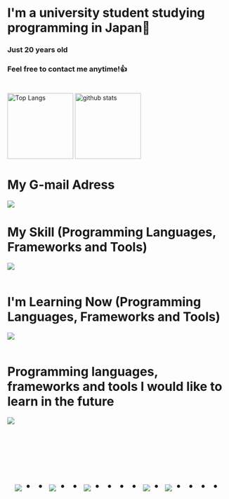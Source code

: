 # I'm a university student studying programming in Japan👋
### Just 20 years old 
### Feel free to contact me anytime!👍

#
<p align="left"> 
  <img alt="Top Langs" height="150px" src="https://github-readme-stats.vercel.app/api/top-langs/?username=Mio-3&layout=compact&count_private=true&show_icons=true&theme=tokyonight" />
  <img alt="github stats" height="150px" src="https://github-readme-stats.vercel.app/api?username=Mio-3&count_private=true&show_icons=true&show_icons=true&theme=tokyonight" />
</p>


# My G-mail Adress

<p align="left">
<a href="21kazuma21@gmail.com"><img src="https://img.shields.io/badge/Gmail-d14836?style=flat-square&logo=Gmail&logoColor=white&link=21kazuma21@gmail.com"/></a>
</p>

# My Skill (Programming Languages, Frameworks and Tools)

<img src="https://skillicons.dev/icons?i=python,html,css,js,github,vscode,discord" /> <br /><br />


# I'm Learning Now (Programming Languages, Frameworks and Tools)

<img src="https://skillicons.dev/icons?i=python,cpp,cs,html,css,js,typescript,react,next,laravel,php," /> <br /><br />

# Programming languages, frameworks and tools I would like to learn in the future

<img src="https://skillicons.dev/icons?i=unity,aws,docker,mysql,go,firebase,ruby,java" /> <br /><br />


<!-- --------------------------------- :) ---------------------------------- -->

<br><br><br>

<div align="center">
    <h1>
        <img src="https://user-images.githubusercontent.com/44926913/175852850-3fb6c715-1856-41ff-8c1f-94ce3b03b458.gif">・・
        <img src="https://user-images.githubusercontent.com/44926913/175853109-f8850656-6704-4a8a-bee6-9aca154d929b.gif">・・
        <img src="https://user-images.githubusercontent.com/44926913/175853154-5449d974-975e-44a6-ab84-a86031265e40.gif">・・・・
        <img src="https://user-images.githubusercontent.com/44926913/175853109-f8850656-6704-4a8a-bee6-9aca154d929b.gif">・
        <img src="https://user-images.githubusercontent.com/44926913/175853154-5449d974-975e-44a6-ab84-a86031265e40.gif">・・・・
    </h1>
  </div>
<br><br><br>

